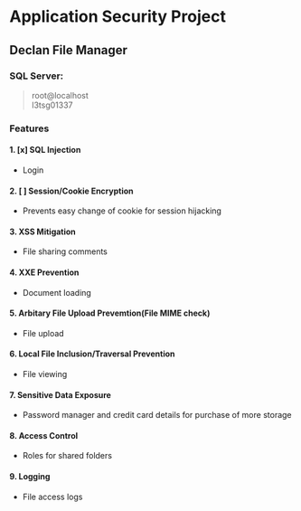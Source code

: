 # __Application Security Project__
## Declan File Manager
### SQL Server:
> root@localhost\
> l3tsg01337

### Features
#### 1. [x] SQL Injection
- Login

#### 2. [ ] Session/Cookie Encryption
- Prevents easy change of cookie for session hijacking

#### 3. XSS Mitigation
- File sharing comments

#### 4. XXE Prevention
- Document loading

#### 5. Arbitary File Upload Prevemtion(File MIME check)
- File upload

#### 6. Local File Inclusion/Traversal Prevention
- File viewing

#### 7. Sensitive Data Exposure
- Password manager and credit card details for purchase of more storage

#### 8. Access Control
- Roles for shared folders

#### 9. Logging
- File access logs

